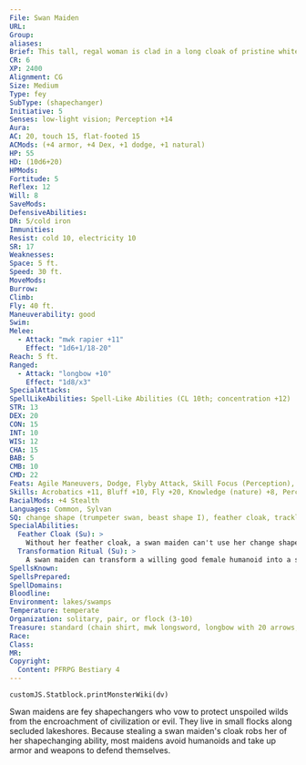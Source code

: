 ```yaml
---
File: Swan Maiden
URL: 
Group: 
aliases: 
Brief: This tall, regal woman is clad in a long cloak of pristine white swan feathers and silvery armor with a winged helm.
CR: 6
XP: 2400
Alignment: CG
Size: Medium
Type: fey
SubType: (shapechanger)
Initiative: 5
Senses: low-light vision; Perception +14
Aura: 
AC: 20, touch 15, flat-footed 15
ACMods: (+4 armor, +4 Dex, +1 dodge, +1 natural)
HP: 55
HD: (10d6+20)
HPMods: 
Fortitude: 5
Reflex: 12
Will: 8
SaveMods: 
DefensiveAbilities: 
DR: 5/cold iron
Immunities: 
Resist: cold 10, electricity 10
SR: 17
Weaknesses: 
Space: 5 ft.
Speed: 30 ft.
MoveMods: 
Burrow: 
Climb: 
Fly: 40 ft.
Maneuverability: good
Swim: 
Melee: 
  - Attack: "mwk rapier +11"
    Effect: "1d6+1/18-20"
Reach: 5 ft.
Ranged: 
  - Attack: "longbow +10"
    Effect: "1d8/x3"
SpecialAttacks: 
SpellLikeAbilities: Spell-Like Abilities (CL 10th; concentration +12)   At Will-dancing lights   1/day-confusion (DC 16), deep slumber (DC 15), entangle (DC 13), glitterdust (DC 14), major image (DC 15)
STR: 13
DEX: 20
CON: 15
INT: 10
WIS: 12
CHA: 15
BAB: 5
CMB: 10
CMD: 22
Feats: Agile Maneuvers, Dodge, Flyby Attack, Skill Focus (Perception), Weapon Finesse
Skills: Acrobatics +11, Bluff +10, Fly +20, Knowledge (nature) +8, Perception +14, Sense Motive +9, Stealth +20
RacialMods: +4 Stealth
Languages: Common, Sylvan
SQ: change shape (trumpeter swan, beast shape I), feather cloak, trackless step, transformation ritual
SpecialAbilities:
  Feather Cloak (Su): >
    Without her feather cloak, a swan maiden can't use her change shape ability.
  Transformation Ritual (Su): >
    A swan maiden can transform a willing good female humanoid into a swan maiden via a ritual that takes 24 hours. The humanoid loses her class and racial abilities.
SpellsKnown: 
SpellsPrepared: 
SpellDomains: 
Bloodline: 
Environment: lakes/swamps
Temperature: temperate
Organization: solitary, pair, or flock (3-10)
Treasure: standard (chain shirt, mwk longsword, longbow with 20 arrows, other treasure)
Race: 
Class: 
MR: 
Copyright:
  Content: PFRPG Bestiary 4
---
```

```dataviewjs
customJS.Statblock.printMonsterWiki(dv)
```
Swan maidens are fey shapechangers who vow to protect unspoiled wilds from the encroachment of civilization or evil. They live in small flocks along secluded lakeshores. Because stealing a swan maiden's cloak robs her of her shapechanging ability, most maidens avoid humanoids and take up armor and weapons to defend themselves.
